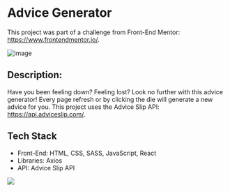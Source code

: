 # Advice Generator

This project was part of a challenge from Front-End Mentor: https://www.frontendmentor.io/.

![image](https://user-images.githubusercontent.com/64509710/235811320-b2786619-9c0f-49a3-8437-e9995e6351d7.png)

## Description:
Have you been feeling down? Feeling lost? Look no further with this advice generator! Every page refresh or by clicking the die will generate a new advice for you. This project uses the Advice Slip API: https://api.adviceslip.com/. 

## Tech Stack

<ul>
  <li>Front-End: HTML, CSS, SASS, JavaScript, React</li>
  <li>Libraries: Axios</li>
  <li>API: Advice Slip API</li>
</ul>

<p align="left">
  <a href="https://skillicons.dev">
    <img src="https://skillicons.dev/icons?i=html,css,sass,js,react"/>
  </a>
</p>
